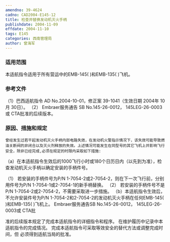 ```yaml
---
amendno: 39-4624
cadno: CAD2004-E145-12
title: 检查并替换发动机灭火手柄
publishdate: 2004-11-09
effdate: 2004-11-10
tags: E145
categories: 西南管理局
author: 曾海军
---
```


### 适用范围 
本适航指令适用于所有营运中的EMB-145( )和EMB-135( )飞机。

### 参考文件
（1）巴西适航指令 AD No.2004-10-01，修正案 39-1041（生效日期 2004年 10月 30日）。
（2） Embraer服务通告 SB No.145-26-0012， 145LEG-26-0003或 CTA批准的后续版本。


### 原因、措施和规定 
    曾经发生过若干起发动机灭火手柄内部电路失效，在发动机火警指示情况下，该失效可能导致燃油关断阀的非闭合以及灭火剂释放的失效。上述情况可能发生在同型号的其它飞机上并影响飞行安全，除非已经完成,必须在规定的时限内采取如下措施: 
（a）在本适航指令生效后的1000飞行小时或180个日历日内（以先到为准），检查发动机灭火手柄以确定安装的手柄件号。 
  
（1）
若安装的手柄件号为P/N 1-7054-2或2-7054-2，则在下一次飞行前，分别用件号为P/N 1-7054-1或2-7054-1的新手柄替换。 
（2）
若安装的手柄件号不是P/N 1-7054-2或2-7054-2，不需要采取进一步措施。 
（b）本适航指令生效后，不允许安装件号为P/N 1-7054-2和2-7054-2的发动机灭火手柄在任何EMB-145( )和EMB-135( )飞机上。 Embraer服务通告SB No.145-26-0012， 145LEG-26-0003或 CTA批

准的后续版本规定了完成本适航指令的详细指令和程序。 在维护履历中记录中本适航指令的完成情况。 完成本适航指令可采取等效安全的替代方法或调整完成时间，但
必须得到适航当局的批准。 
